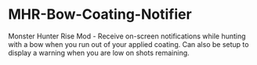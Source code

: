 # MHR-Bow-Coating-Notifier
Monster Hunter Rise Mod - Receive on-screen notifications while hunting with a bow when you run out of your applied coating. Can also be setup to display a warning when you are low on shots remaining.

